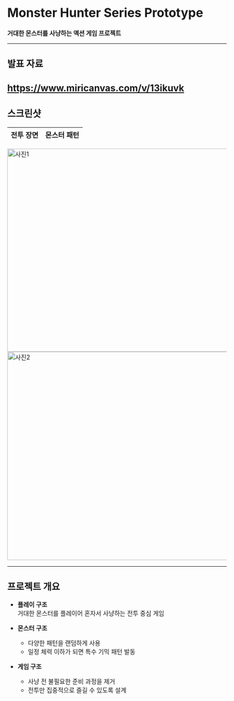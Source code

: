 # Monster Hunter Series Prototype
**거대한 몬스터를 사냥하는 액션 게임 프로젝트**

---

## 발표 자료
https://www.miricanvas.com/v/13ikuvk
---




## 스크린샷
| 전투 장면 | 몬스터 패턴 |
|-----------|-------------|
<img width="1222" height="465" alt="사진1" src="https://github.com/user-attachments/assets/7aa3e6d4-74a9-4e48-95b4-88a652a2d9dd" />
<img width="1201" height="477" alt="사진2" src="https://github.com/user-attachments/assets/0c34f5b6-3606-4942-bcbc-059458bd85eb" />

---

## 프로젝트 개요
- **플레이 구조**  
  거대한 몬스터를 플레이어 혼자서 사냥하는 전투 중심 게임  

- **몬스터 구조**  
  - 다양한 패턴을 랜덤하게 사용  
  - 일정 체력 이하가 되면 특수 기믹 패턴 발동  

- **게임 구조**  
  - 사냥 전 불필요한 준비 과정을 제거  
  - 전투만 집중적으로 즐길 수 있도록 설계
